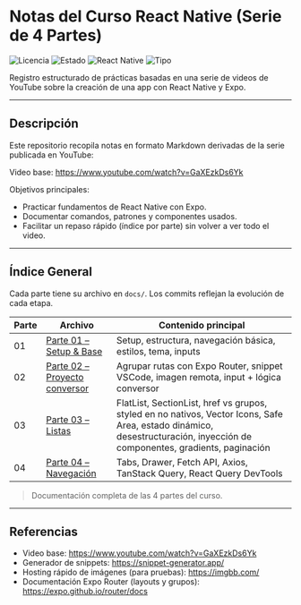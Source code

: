 <div>
	<h1>Notas del Curso React Native (Serie de 4 Partes)</h1>
	<p>
		<img alt="Licencia" src="https://img.shields.io/badge/license-MIT-green" />
		<img alt="Estado" src="https://img.shields.io/badge/avance-parte%2003-blue" />
		<img alt="React Native" src="https://img.shields.io/badge/react--native-expo-blue" />
		<img alt="Tipo" src="https://img.shields.io/badge/docs-notas-informational" />
	</p>
	<p>Registro estructurado de prácticas basadas en una serie de videos de YouTube sobre la creación de una app con React Native y Expo.</p>
</div>

---

## Descripción

Este repositorio recopila notas en formato Markdown derivadas de la serie publicada en YouTube:

Video base: https://www.youtube.com/watch?v=GaXEzkDs6Yk

Objetivos principales:

- Practicar fundamentos de React Native con Expo.
- Documentar comandos, patrones y componentes usados.
- Facilitar un repaso rápido (índice por parte) sin volver a ver todo el video.

---

## Índice General

Cada parte tiene su archivo en `docs/`. Los commits reflejan la evolución de cada etapa.

| Parte | Archivo                                                              | Contenido principal                                                                                                                                                       |
| ----- | -------------------------------------------------------------------- | ------------------------------------------------------------------------------------------------------------------------------------------------------------------------- |
| 01    | [Parte 01 – Setup & Base](docs/parte_01_setup_base.md)               | Setup, estructura, navegación básica, estilos, tema, inputs                                                                                                               |
| 02    | [Parte 02 – Proyecto conversor](docs/parte_02_proyecto_conversor.md) | Agrupar rutas con Expo Router, snippet VSCode, imagen remota, input + lógica conversor                                                                                    |
| 03    | [Parte 03 – Listas](docs/parte_03_listas.md)                         | FlatList, SectionList, href vs grupos, styled en no nativos, Vector Icons, Safe Area, estado dinámico, desestructuración, inyección de componentes, gradients, paginación |
| 04    | [Parte 04 – Navegación](docs/parte_04_navegacion.md)                 | Tabs, Drawer, Fetch API, Axios, TanStack Query, React Query DevTools                                                                                                      |

> Documentación completa de las 4 partes del curso.

---

## Referencias

- Video base: https://www.youtube.com/watch?v=GaXEzkDs6Yk
- Generador de snippets: https://snippet-generator.app/
- Hosting rápido de imágenes (para pruebas): https://imgbb.com/
- Documentación Expo Router (layouts y grupos): https://expo.github.io/router/docs
